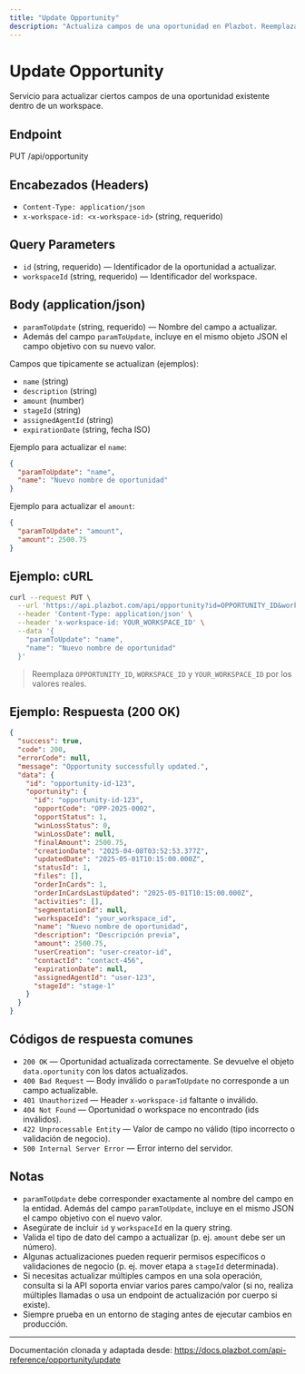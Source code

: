 ```yaml
---
title: "Update Opportunity"
description: "Actualiza campos de una oportunidad en Plazbot. Reemplaza `paramToUpdate` por el nombre del campo a actualizar y envía su nuevo valor en el cuerpo JSON."
---
```


# Update Opportunity

Servicio para actualizar ciertos campos de una oportunidad existente dentro de un workspace.

## Endpoint

PUT /api/opportunity

## Encabezados (Headers)

- `Content-Type: application/json`
- `x-workspace-id: <x-workspace-id>` (string, requerido)

## Query Parameters

- `id` (string, requerido) — Identificador de la oportunidad a actualizar.
- `workspaceId` (string, requerido) — Identificador del workspace.

## Body (application/json)

- `paramToUpdate` (string, requerido) — Nombre del campo a actualizar.
- Además del campo `paramToUpdate`, incluye en el mismo objeto JSON el campo objetivo con su nuevo valor.

Campos que típicamente se actualizan (ejemplos):

- `name` (string)
- `description` (string)
- `amount` (number)
- `stageId` (string)
- `assignedAgentId` (string)
- `expirationDate` (string, fecha ISO)

Ejemplo para actualizar el `name`:

```json
{
  "paramToUpdate": "name",
  "name": "Nuevo nombre de oportunidad"
}
```

Ejemplo para actualizar el `amount`:

```json
{
  "paramToUpdate": "amount",
  "amount": 2500.75
}
```

## Ejemplo: cURL

```sh
curl --request PUT \
  --url 'https://api.plazbot.com/api/opportunity?id=OPPORTUNITY_ID&workspaceId=WORKSPACE_ID' \
  --header 'Content-Type: application/json' \
  --header 'x-workspace-id: YOUR_WORKSPACE_ID' \
  --data '{
    "paramToUpdate": "name",
    "name": "Nuevo nombre de oportunidad"
  }'
```

> Reemplaza `OPPORTUNITY_ID`, `WORKSPACE_ID` y `YOUR_WORKSPACE_ID` por los valores reales.

## Ejemplo: Respuesta (200 OK)

```json
{
  "success": true,
  "code": 200,
  "errorCode": null,
  "message": "Opportunity successfully updated.",
  "data": {
    "id": "opportunity-id-123",
    "oportunity": {
      "id": "opportunity-id-123",
      "opportCode": "OPP-2025-0002",
      "opportStatus": 1,
      "winLossStatus": 0,
      "winLossDate": null,
      "finalAmount": 2500.75,
      "creationDate": "2025-04-08T03:52:53.377Z",
      "updatedDate": "2025-05-01T10:15:00.000Z",
      "statusId": 1,
      "files": [],
      "orderInCards": 1,
      "orderInCardsLastUpdated": "2025-05-01T10:15:00.000Z",
      "activities": [],
      "segmentationId": null,
      "workspaceId": "your_workspace_id",
      "name": "Nuevo nombre de oportunidad",
      "description": "Descripción previa",
      "amount": 2500.75,
      "userCreation": "user-creator-id",
      "contactId": "contact-456",
      "expirationDate": null,
      "assignedAgentId": "user-123",
      "stageId": "stage-1"
    }
  }
}
```

## Códigos de respuesta comunes

- `200 OK` — Oportunidad actualizada correctamente. Se devuelve el objeto `data.oportunity` con los datos actualizados.
- `400 Bad Request` — Body inválido o `paramToUpdate` no corresponde a un campo actualizable.
- `401 Unauthorized` — Header `x-workspace-id` faltante o inválido.
- `404 Not Found` — Oportunidad o workspace no encontrado (ids inválidos).
- `422 Unprocessable Entity` — Valor de campo no válido (tipo incorrecto o validación de negocio).
- `500 Internal Server Error` — Error interno del servidor.

## Notas

- `paramToUpdate` debe corresponder exactamente al nombre del campo en la entidad. Además del campo `paramToUpdate`, incluye en el mismo JSON el campo objetivo con el nuevo valor.
- Asegúrate de incluir `id` y `workspaceId` en la query string.
- Valida el tipo de dato del campo a actualizar (p. ej. `amount` debe ser un número).
- Algunas actualizaciones pueden requerir permisos específicos o validaciones de negocio (p. ej. mover etapa a `stageId` determinada).
- Si necesitas actualizar múltiples campos en una sola operación, consulta si la API soporta enviar varios pares campo/valor (si no, realiza múltiples llamadas o usa un endpoint de actualización por cuerpo si existe).
- Siempre prueba en un entorno de staging antes de ejecutar cambios en producción.

---

Documentación clonada y adaptada desde: https://docs.plazbot.com/api-reference/opportunity/update
